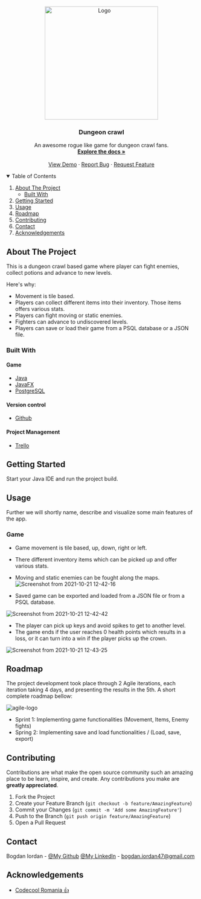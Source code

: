 <!--
*** Thanks for checking out the Best-README-Template. If you have a suggestion
*** that would make this better, please fork the repo and create a pull request
*** or simply open an issue with the tag "enhancement".
*** Thanks again! Now go create something AMAZING! :D
-->



<!-- PROJECT SHIELDS -->
<!--
*** I'm using markdown "reference style" links for readability.
*** Reference links are enclosed in brackets [ ] instead of parentheses ( ).
*** See the bottom of this document for the declaration of the reference variables
*** for contributors-url, forks-url, etc. This is an optional, concise syntax you may use.
*** https://www.markdownguide.org/basic-syntax/#reference-style-links
-->
<!-- [![Contributors][contributors-shield]][contributors-url]
[![Forks][forks-shield]][forks-url]
[![Stargazers][stars-shield]][stars-url]
[![Issues][issues-shield]][issues-url]
[![LinkedIn - Marius][linkedin-shield]][linkedin-marius-url]
[![Github - Marius][github-marius-shield]][github-marius-url]
[![Github - Razvan][github-razvan-shield]][github-razvan-url]

 -->

<!-- PROJECT LOGO -->
<br />
<p align="center">
  <a href="https://github.com/bogdaniordan/dungeon-crawl-bogdaniordan">
    <img src="https://lh3.googleusercontent.com/proxy/T9WYyPrEUkcNfjJtG8JLk-jEC4va_6Xyyu7rin_3cimbbxPtaxsDeq1Mz8dapJoWgYt512NG_bHI9Q_liwT2OBEbaTzepF5iPcGtszgsIO9jykE-QOKv4tto4xRY" alt="Logo" width="300">
  </a>

  <h3 align="center">Dungeon crawl</h3>

  <p align="center">
    An awesome rogue like game for dungeon crawl fans.
    <br />
    <a href="https://github.com/bogdaniordan/dungeon-crawl-bogdaniordan"><strong>Explore the docs »</strong></a>
    <br />
    <br />
    <a href="https://github.com/bogdaniordan/dungeon-crawl-bogdaniordan">View Demo</a>
    ·
    <a href="https://github.com/bogdaniordan/dungeon-crawl-bogdaniordan/issues">Report Bug</a>
    ·
    <a href="https://github.com/bogdaniordan/dungeon-crawl-bogdaniordan/issues">Request Feature</a>
  </p>



<!-- TABLE OF CONTENTS -->
<details open="open">
  <summary>Table of Contents</summary>
  <ol>
    <li>
      <a href="#about-the-project">About The Project</a>
      <ul>
        <li><a href="#built-with">Built With</a></li>
      </ul>
    </li>
    <li>
      <a href="#getting-started">Getting Started</a>
    </li>
    <li><a href="#usage">Usage</a></li>
    <li><a href="#roadmap">Roadmap</a></li>
    <li><a href="#contributing">Contributing</a></li>
    <li><a href="#contact">Contact</a></li>
    <li><a href="#acknowledgements">Acknowledgements</a></li>
  </ol>
</details>



<!-- ABOUT THE PROJECT -->
## About The Project

This is a dungeon crawl based game where player can fight enemies, collect potions and advance to new levels.

Here's why:
* Movement is tile based.
* Players can collect different items into their inventory. Those items offers various stats.
* Players can fight moving or static enemies.
* Fighters can advance to undiscovered levels.
* Players can save or load their game from a PSQL database or a JSON file.

### Built With

#### Game
* [Java](https://www.java.com/en/)
* [JavaFX](https://openjfx.io/)
* [PostgreSQL](https://www.postgresql.org/docs/13/app-psql.html)

#### Version control
* [Github](https://www.gtihub.com/)

#### Project Management
* [Trello](https://www.atlassian.com/software/jira?&aceid=&adposition=&adgroup=89541897982&campaign=9124878150&creative=415542514747&device=c&keyword=jira&matchtype=e&network=g&placement=&ds_kids=p51242161283&ds_e=GOOGLE&ds_eid=700000001558501&ds_e1=GOOGLE&gclid=Cj0KCQiAnKeCBhDPARIsAFDTLTIUjm6m9LQssN_d15V_dYNqPiWaS_df09mdcnHPj-QkqTKrZfAjB6kaAhdEEALw_wcB&gclsrc=aw.ds)



<!-- GETTING STARTED -->
## Getting Started

Start your Java IDE and run the project build.

<!-- USAGE EXAMPLES -->
## Usage

Further we will shortly name, describe and visualize some main features of the app.

### Game
* Game movement is tile based, up, down, right or left.
* There different inventory items which can be picked up and offer various stats.
* Moving and static enemies can be fought along the maps.
![Screenshot from 2021-10-21 12-42-16](https://user-images.githubusercontent.com/72221647/138439923-83d557d9-16cb-41f3-bc11-21954b5c851f.png)

* Saved game can be exported and loaded from a JSON file or from a PSQL database.

![Screenshot from 2021-10-21 12-42-42](https://user-images.githubusercontent.com/72221647/138440410-27aa31b9-8919-46b6-9c3f-f39fb0d4e4f8.png)

* The player can pick up keys and avoid spikes to get to another level. 
* The game ends if the user reaches 0 health points which results in a loss, or it can turn into a win if the player picks up the crown.

![Screenshot from 2021-10-21 12-43-25](https://user-images.githubusercontent.com/72221647/138440662-9290665b-9cf3-446e-9aa9-b1aba0cad108.png)
<!-- ROADMAP -->
## Roadmap

The project development took place through 2 Agile iterations, each iteration taking 4 days, and presenting the results in the 5th. A short complete roadmap bellow:

![agile-logo](https://user-images.githubusercontent.com/72221647/138440913-f67be820-c3a8-46d2-a35c-1f847acb2c48.png)

* Sprint 1: Implementing game functionalities (Movement, Items, Enemy fights)
* Spring 2: Implementing save and load functionalities / (Load, save, export)


<!-- CONTRIBUTING -->
## Contributing

Contributions are what make the open source community such an amazing place to be learn, inspire, and create. Any contributions you make are **greatly appreciated**.

1. Fork the Project
2. Create your Feature Branch (`git checkout -b feature/AmazingFeature`)
3. Commit your Changes (`git commit -m 'Add some AmazingFeature'`)
4. Push to the Branch (`git push origin feature/AmazingFeature`)
5. Open a Pull Request


<!-- CONTACT -->
## Contact

Bogdan Iordan - [@My Github](https://github.com/bogdaniordan) [@My LinkedIn](https://www.linkedin.com/in/bogdan-iordan/) - bogdan.iordan47@gmail.com


<!-- ACKNOWLEDGEMENTS -->
## Acknowledgements
* [Codecool Romania :thumbsup:](https://codecool.com/ro/)


<!-- MARKDOWN LINKS & IMAGES -->
<!-- https://www.markdownguide.org/basic-syntax/#reference-style-links -->
[contributors-shield]: https://img.shields.io/badge/Contributers-2-brightgreen
[contributors-url]: https://github.com/marius-ceobanu/Poke-Battlez-Frontend/graphs/contributors
[forks-shield]: https://img.shields.io/badge/Forks-0-blue
[forks-url]: https://github.com/marius-ceobanu/Poke-Battlez-Frontend/network/members
[stars-shield]: https://img.shields.io/badge/Stars-2-blue
[stars-url]: https://github.com/marius-ceobanu/Poke-Battlez-Frontend/stargazers
[issues-shield]: https://img.shields.io/github/issues/marius-ceobanu/Poke-Battlez-Frontend
[issues-url]: https://github.com/marius-ceobanu/Poke-Battlez-Frontend/issues
[linkedin-shield]: https://img.shields.io/twitter/url?label=Linkedin%20-%20Marius&logo=LINKEDIN&style=social&url=https%3A%2F%2Fwww.linkedin.com%2Fin%2Fmarius-ciprian-ceobanu-3431157b
[linkedin-marius-url]: https://www.linkedin.com/in/marius-ciprian-ceobanu-3431157b
[github-marius-shield]: https://img.shields.io/twitter/url?label=GitHub%20-%20Marius&logo=Github&style=social&url=https%3A%2F%2Fgithub.com%2Fmarius-ceobanu
[github-marius-url]: https://github.com/marius-ceobanu
[github-razvan-shield]: https://img.shields.io/twitter/url?label=GitHub%20-%20Razvan&logo=Github&style=social&url=https%3A%2F%2Fgithub.com%2Frgrigore
[github-razvan-url]: https://github.com/rgrigore
[chat-png]: doc_images/chat.png
[register-png]: doc_images/register.png
[login-png]: doc_images/login.png
[login-gif]: doc_images/login.gif
[PM-gif]: doc_images/PM.gif
[team-gif]: doc_images/team.gif
[challenge-gif]: doc_images/challenge.gif
[battle-gif]: doc_images/battle.gif
[agile]: doc_images/agile-logo.png
